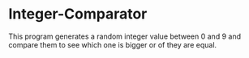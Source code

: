 # Integer-Comparator

This program generates a random integer value between 0 and 9 and compare them to see which one is bigger or of they are equal.
